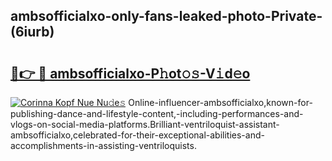 ## ambsofficialxo-only-fans​-leaked-photo​-Private-(6iurb)


# <h2><a href="https://mediaupload.pro?title=ambsofficialxo&ref=git">🔗👉 🔴 ambsofficialxo-P𝚑ot𝚘𝚜-V𝚒d𝚎o</a></h2>

[![Corinna Kopf Nue Nu𝚍e𝚜](https://i.imgur.com/0qMVB7G.gif)](https://mediaupload.pro?title=ambsofficialxo&ref=git)
Online-influencer-ambsofficialxo,known-for-publishing-dance-and-lifestyle-content,-including-performances-and-vlogs-on-social-media-platforms.Brilliant-ventriloquist-assistant-ambsofficialxo,celebrated-for-their-exceptional-abilities-and-accomplishments-in-assisting-ventriloquists.  
